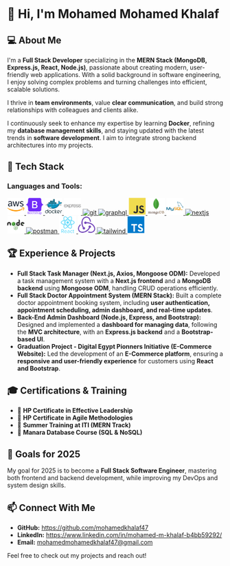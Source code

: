 # 👋 Hi, I'm Mohamed Mohamed Khalaf

## 💻 About Me
I'm a **Full Stack Developer** specializing in the **MERN Stack (MongoDB, Express.js, React, Node.js)**, passionate about creating modern, user-friendly web applications. With a solid background in software engineering, I enjoy solving complex problems and turning challenges into efficient, scalable solutions. 

I thrive in **team environments**, value **clear communication**, and build strong relationships with colleagues and clients alike.

I continuously seek to enhance my expertise by learning **Docker**, refining my **database management skills**, and staying updated with the latest trends in **software development**. I aim to integrate strong backend architectures into my projects.

## 🚀 Tech Stack
<h3 align="left">Languages and Tools:</h3>
<p align="left"> <a href="https://aws.amazon.com" target="_blank" rel="noreferrer"> <img src="https://raw.githubusercontent.com/devicons/devicon/master/icons/amazonwebservices/amazonwebservices-original-wordmark.svg" alt="aws" width="40" height="40"/> </a> <a href="https://getbootstrap.com" target="_blank" rel="noreferrer"> <img src="https://raw.githubusercontent.com/devicons/devicon/master/icons/bootstrap/bootstrap-plain-wordmark.svg" alt="bootstrap" width="40" height="40"/> </a> <a href="https://www.docker.com/" target="_blank" rel="noreferrer"> <img src="https://raw.githubusercontent.com/devicons/devicon/master/icons/docker/docker-original-wordmark.svg" alt="docker" width="40" height="40"/> </a> <a href="https://expressjs.com" target="_blank" rel="noreferrer"> <img src="https://raw.githubusercontent.com/devicons/devicon/master/icons/express/express-original-wordmark.svg" alt="express" width="40" height="40"/> </a> <a href="https://git-scm.com/" target="_blank" rel="noreferrer"> <img src="https://www.vectorlogo.zone/logos/git-scm/git-scm-icon.svg" alt="git" width="40" height="40"/> </a> <a href="https://graphql.org" target="_blank" rel="noreferrer"> <img src="https://www.vectorlogo.zone/logos/graphql/graphql-icon.svg" alt="graphql" width="40" height="40"/> </a> <a href="https://developer.mozilla.org/en-US/docs/Web/JavaScript" target="_blank" rel="noreferrer"> <img src="https://raw.githubusercontent.com/devicons/devicon/master/icons/javascript/javascript-original.svg" alt="javascript" width="40" height="40"/> </a> <a href="https://www.mongodb.com/" target="_blank" rel="noreferrer"> <img src="https://raw.githubusercontent.com/devicons/devicon/master/icons/mongodb/mongodb-original-wordmark.svg" alt="mongodb" width="40" height="40"/> </a> <a href="https://www.mysql.com/" target="_blank" rel="noreferrer"> <img src="https://raw.githubusercontent.com/devicons/devicon/master/icons/mysql/mysql-original-wordmark.svg" alt="mysql" width="40" height="40"/> </a> <a href="https://nextjs.org/" target="_blank" rel="noreferrer"> <img src="https://cdn.worldvectorlogo.com/logos/nextjs-2.svg" alt="nextjs" width="40" height="40"/> </a> <a href="https://nodejs.org" target="_blank" rel="noreferrer"> <img src="https://raw.githubusercontent.com/devicons/devicon/master/icons/nodejs/nodejs-original-wordmark.svg" alt="nodejs" width="40" height="40"/> </a> <a href="https://postman.com" target="_blank" rel="noreferrer"> <img src="https://www.vectorlogo.zone/logos/getpostman/getpostman-icon.svg" alt="postman" width="40" height="40"/> </a> <a href="https://reactjs.org/" target="_blank" rel="noreferrer"> <img src="https://raw.githubusercontent.com/devicons/devicon/master/icons/react/react-original-wordmark.svg" alt="react" width="40" height="40"/> </a> <a href="https://redux.js.org" target="_blank" rel="noreferrer"> <img src="https://raw.githubusercontent.com/devicons/devicon/master/icons/redux/redux-original.svg" alt="redux" width="40" height="40"/> </a> <a href="https://tailwindcss.com/" target="_blank" rel="noreferrer"> <img src="https://www.vectorlogo.zone/logos/tailwindcss/tailwindcss-icon.svg" alt="tailwind" width="40" height="40"/> </a> <a href="https://www.typescriptlang.org/" target="_blank" rel="noreferrer"> <img src="https://raw.githubusercontent.com/devicons/devicon/master/icons/typescript/typescript-original.svg" alt="typescript" width="40" height="40"/> </a> </p>

## 🏆 Experience & Projects
-  **Full Stack Task Manager (Next.js, Axios, Mongoose ODM):** Developed a task management system with a **Next.js frontend** and a **MongoDB backend** using **Mongoose ODM**, handling CRUD operations efficiently.
-  **Full Stack Doctor Appointment System (MERN Stack):** Built a complete doctor appointment booking system, including **user authentication, appointment scheduling, admin dashboard, and real-time updates**.
-  **Back-End Admin Dashboard (Node.js, Express, and Bootstrap):** Designed and implemented a **dashboard for managing data**, following the **MVC architecture**, with an **Express.js backend** and a **Bootstrap-based UI**.
-  **Graduation Project - Digital Egypt Pionners Initiative (E-Commerce Website):** Led the development of an **E-Commerce platform**, ensuring a **responsive and user-friendly experience** for customers using **React and Bootstrap**.

## 🎓 Certifications & Training
- 📜 **HP Certificate in Effective Leadership**
- 📜 **HP Certificate in Agile Methodologies**
- 📜 **Summer Training at ITI (MERN Track)**
- 📜 **Manara Database Course (SQL & NoSQL)**

## 🎯 Goals for 2025
My goal for 2025 is to become a **Full Stack Software Engineer**, mastering both frontend and backend development, while improving my DevOps and system design skills.

## 📫 Connect With Me
- **GitHub:** https://github.com/mohamedkhalaf47
- **LinkedIn:** https://www.linkedin.com/in/mohamed-m-khalaf-b4bb59292/
- **Email:** mohamedmohamedkhalaf47@gmail.com

Feel free to check out my projects and reach out!
